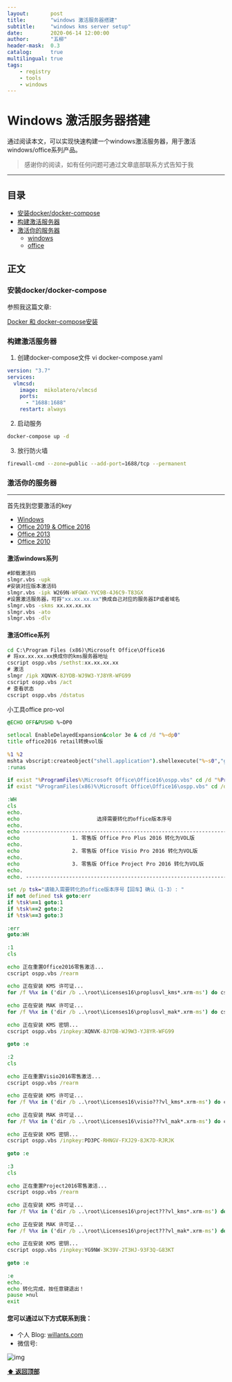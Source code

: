 ```yaml
---
layout:       post
title:        "windows 激活服务器搭建"
subtitle:     "windows kms server setup"
date:         2020-06-14 12:00:00
author:       "五柳"
header-mask:  0.3
catalog:      true
multilingual: true
tags:
    - registry
    - tools
    - windows
---
```


# Windows 激活服务器搭建

通过阅读本文，可以实现快速构建一个windows激活服务器，用于激活windows/office系列产品。

> 感谢你的阅读，如有任何问题可通过文章底部联系方式告知于我

---

<h2 id="catalog">目录</h2>

- [安装docker/docker-compose](#docker_install)
- [构建激活服务器](#build_registry_server)
- [激活你的服务器](#build_server)
  - [windows](#registry_windows)
  - [office](#registry_office)


## 正文

<h3 id="docker_install">安装docker/docker-compose</h3>

参照我这篇文章:

[Docker 和 docker-compose安装](/2020/06/15/install-docker-dockercompose/)


<h3 id="build_registry_server">构建激活服务器</h3>


1. 创建docker-compose文件
vi docker-compose.yaml
```yaml
version: "3.7"
services:
  vlmcsd:
    image:  mikolatero/vlmcsd
    ports:
      - "1688:1688"
    restart: always
```
2. 启动服务
```bash
docker-compose up -d
```

3. 放行防火墙
```bash
firewall-cmd --zone=public --add-port=1688/tcp --permanent
```

<h3 id="build_server">激活你的服务器</h3>

---

首先找到您要激活的key

- [Windows](https://docs.microsoft.com/zh-cn/windows-server/get-started/kmsclientkeys)
- [Office 2019 & Office 2016](https://docs.microsoft.com/en-us/DeployOffice/vlactivation/gvlks)
- [Office 2013](https://technet.microsoft.com/zh-cn/library/dn385360.aspx)
- [Office 2010](https://technet.microsoft.com/zh-cn/library/ee624355(v=office.14).aspx)

<h4 id="registry_windows">激活windows系列</h4>

```bat
#卸载激活码
slmgr.vbs -upk
#安装对应版本激活码
slmgr.vbs -ipk W269N-WFGWX-YVC9B-4J6C9-T83GX
#设置激活服务器，可将"xx.xx.xx.xx"换成自己对应的服务器IP或者域名
slmgr.vbs -skms xx.xx.xx.xx
slmgr.vbs -ato
slmgr.vbs -dlv
```
<h4 id="registry_office">激活Office系列</h4>

```bat
cd C:\Program Files (x86)\Microsoft Office\Office16
# 将xx.xx.xx.xx换成你的kms服务器地址
cscript ospp.vbs /sethst:xx.xx.xx.xx
# 激活
slmgr /ipk XQNVK-8JYDB-WJ9W3-YJ8YR-WFG99
cscript ospp.vbs /act
# 查看状态
cscript ospp.vbs /dstatus
```
小工具office pro-vol
```bat
@ECHO OFF&PUSHD %~DP0
 
setlocal EnableDelayedExpansion&color 3e & cd /d "%~dp0"
title office2016 retail转换vol版
 
%1 %2
mshta vbscript:createobject("shell.application").shellexecute("%~s0","goto :runas","","runas",1)(window.close)&goto :eof
:runas
 
if exist "%ProgramFiles%\Microsoft Office\Office16\ospp.vbs" cd /d "%ProgramFiles%\Microsoft Office\Office16"
if exist "%ProgramFiles(x86)%\Microsoft Office\Office16\ospp.vbs" cd /d "%ProgramFiles(x86)%\Microsoft Office\Office16"
 
:WH
cls
echo.
echo                         选择需要转化的office版本序号
echo.
echo --------------------------------------------------------------------------------                                                         
echo                 1. 零售版 Office Pro Plus 2016 转化为VOL版
echo.
echo                 2. 零售版 Office Visio Pro 2016 转化为VOL版
echo.
echo                 3. 零售版 Office Project Pro 2016 转化为VOL版
echo.
echo. --------------------------------------------------------------------------------
                                                        
set /p tsk="请输入需要转化的office版本序号【回车】确认（1-3）: "
if not defined tsk goto:err
if %tsk%==1 goto:1
if %tsk%==2 goto:2
if %tsk%==3 goto:3
 
:err
goto:WH
 
:1
cls
 
echo 正在重置Office2016零售激活...
cscript ospp.vbs /rearm
 
echo 正在安装 KMS 许可证...
for /f %%x in ('dir /b ..\root\Licenses16\proplusvl_kms*.xrm-ms') do cscript ospp.vbs /inslic:"..\root\Licenses16\%%x" >nul
 
echo 正在安装 MAK 许可证...
for /f %%x in ('dir /b ..\root\Licenses16\proplusvl_mak*.xrm-ms') do cscript ospp.vbs /inslic:"..\root\Licenses16\%%x" >nul
 
echo 正在安装 KMS 密钥...
cscript ospp.vbs /inpkey:XQNVK-8JYDB-WJ9W3-YJ8YR-WFG99
 
goto :e
 
:2
cls
 
echo 正在重置Visio2016零售激活...
cscript ospp.vbs /rearm
 
echo 正在安装 KMS 许可证...
for /f %%x in ('dir /b ..\root\Licenses16\visio???vl_kms*.xrm-ms') do cscript ospp.vbs /inslic:"..\root\Licenses16\%%x" >nul
 
echo 正在安装 MAK 许可证...
for /f %%x in ('dir /b ..\root\Licenses16\visio???vl_mak*.xrm-ms') do cscript ospp.vbs /inslic:"..\root\Licenses16\%%x" >nul
 
echo 正在安装 KMS 密钥...
cscript ospp.vbs /inpkey:PD3PC-RHNGV-FXJ29-8JK7D-RJRJK
 
goto :e
 
:3
cls
 
echo 正在重置Project2016零售激活...
cscript ospp.vbs /rearm
 
echo 正在安装 KMS 许可证...
for /f %%x in ('dir /b ..\root\Licenses16\project???vl_kms*.xrm-ms') do cscript ospp.vbs /inslic:"..\root\Licenses16\%%x" >nul
 
echo 正在安装 MAK 许可证...
for /f %%x in ('dir /b ..\root\Licenses16\project???vl_mak*.xrm-ms') do cscript ospp.vbs /inslic:"..\root\Licenses16\%%x" >nul
 
echo 正在安装 KMS 密钥...
cscript ospp.vbs /inpkey:YG9NW-3K39V-2T3HJ-93F3Q-G83KT
 
goto :e
 
:e
echo.
echo 转化完成，按任意键退出！
pause >nul
exit
```



#### 您可以通过以下方式联系到我：
- 个人 Blog:  [willants.com](https://willants.com)
- 微信号:

![img](/img/wechat.jpg)


**[⬆ 返回顶部](#catalog)**
